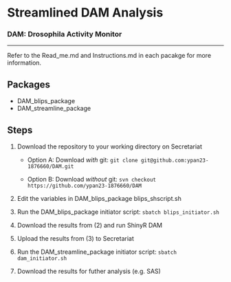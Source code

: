 # **Streamlined DAM Analysis**

### **DAM**: **D**rosophila **A**ctivity **M**onitor

---

Refer to the Read_me.md and Instructions.md in each pacakge for more information.

## Packages

- DAM_blips_package
- DAM_streamline_package

## Steps

1. Download the repository to your working directory on Secretariat

   - Option A: Download _with_ git: `git clone git@github.com:ypan23-1876660/DAM.git`

   - Option B: Download _without_ git: `svn checkout https://github.com/ypan23-1876660/DAM`

2. Edit the variables in DAM_blips_package blips_shscript.sh

3. Run the DAM_blips_package initiator script: `sbatch blips_initiator.sh`

4. Download the results from (2) and run ShinyR DAM

5. Upload the results from (3) to Secretariat

6. Run the DAM_streamline_package initiator script: `sbatch dam_initiator.sh`

7. Download the results for futher analysis (e.g. SAS)
